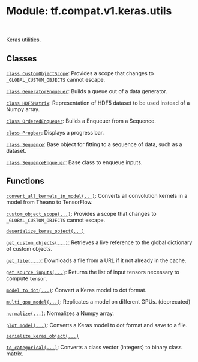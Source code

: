 <div itemscope itemtype="http://developers.google.com/ReferenceObject">
<meta itemprop="name" content="tf.compat.v1.keras.utils" />
<meta itemprop="path" content="Stable" />
</div>

# Module: tf.compat.v1.keras.utils


<table class="tfo-notebook-buttons tfo-api" align="left">
</table>



Keras utilities.



## Classes

[`class CustomObjectScope`](../../../../tf/keras/utils/CustomObjectScope.md): Provides a scope that changes to `_GLOBAL_CUSTOM_OBJECTS` cannot escape.

[`class GeneratorEnqueuer`](../../../../tf/keras/utils/GeneratorEnqueuer.md): Builds a queue out of a data generator.

[`class HDF5Matrix`](../../../../tf/keras/utils/HDF5Matrix.md): Representation of HDF5 dataset to be used instead of a Numpy array.

[`class OrderedEnqueuer`](../../../../tf/keras/utils/OrderedEnqueuer.md): Builds a Enqueuer from a Sequence.

[`class Progbar`](../../../../tf/keras/utils/Progbar.md): Displays a progress bar.

[`class Sequence`](../../../../tf/keras/utils/Sequence.md): Base object for fitting to a sequence of data, such as a dataset.

[`class SequenceEnqueuer`](../../../../tf/keras/utils/SequenceEnqueuer.md): Base class to enqueue inputs.

## Functions

[`convert_all_kernels_in_model(...)`](../../../../tf/keras/utils/convert_all_kernels_in_model.md): Converts all convolution kernels in a model from Theano to TensorFlow.

[`custom_object_scope(...)`](../../../../tf/keras/utils/custom_object_scope.md): Provides a scope that changes to `_GLOBAL_CUSTOM_OBJECTS` cannot escape.

[`deserialize_keras_object(...)`](../../../../tf/keras/utils/deserialize_keras_object.md)

[`get_custom_objects(...)`](../../../../tf/keras/utils/get_custom_objects.md): Retrieves a live reference to the global dictionary of custom objects.

[`get_file(...)`](../../../../tf/keras/utils/get_file.md): Downloads a file from a URL if it not already in the cache.

[`get_source_inputs(...)`](../../../../tf/keras/utils/get_source_inputs.md): Returns the list of input tensors necessary to compute `tensor`.

[`model_to_dot(...)`](../../../../tf/keras/utils/model_to_dot.md): Convert a Keras model to dot format.

[`multi_gpu_model(...)`](../../../../tf/keras/utils/multi_gpu_model.md): Replicates a model on different GPUs. (deprecated)

[`normalize(...)`](../../../../tf/keras/utils/normalize.md): Normalizes a Numpy array.

[`plot_model(...)`](../../../../tf/keras/utils/plot_model.md): Converts a Keras model to dot format and save to a file.

[`serialize_keras_object(...)`](../../../../tf/keras/utils/serialize_keras_object.md)

[`to_categorical(...)`](../../../../tf/keras/utils/to_categorical.md): Converts a class vector (integers) to binary class matrix.


